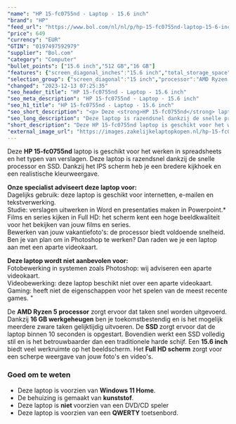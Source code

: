 ```yaml
---
"name": "HP 15-fc0755nd - Laptop - 15.6 inch"
"brand": "HP"
"feed_url": "https://www.bol.com/nl/nl/p/hp-15-fc0755nd-laptop-15-6-inch/9300000149213089"
"price": 649
"currency": "EUR"
"GTIN": "0197497592979"
"supplier": "Bol.com"
"category": "Computer"
"bullet_points": ["15.6 inch","512 GB","16 GB"]
"features": {"screen_diagonal_inches":"15.6 inch","total_storage_space":"512 GB","memory_size":"16 GB"}
"selection_group": {"screen_diagonal":"15 inch","processor":"AMD Ryzen 5","changed_price_past_3_days":false,"product_family":"HP 15"}
"changed": "2023-12-13 07:25:35"
"seo_header_title": "HP 15-fc0755nd - Laptop - 15.6 inch"
"seo_meta_description": "HP 15-fc0755nd - Laptop - 15.6 inch"
"seo_h1_title": "HP 15-fc0755nd - Laptop - 15.6 inch"
"seo_short_description": "<p> Deze <strong>HP 15-fc0755nd</strong> laptop is geschikt voor het werken in spreadsheets en het typen van verslagen."
"seo_long_description": "Deze laptop is razendsnel dankzij de snelle processor en SSD. Dankzij het IPS scherm heb je een bredere kijkhoek en een realistische kleurweergave. </p> <p> <strong>Onze specialist adviseert deze laptop voor:</strong><br />Dagelijks gebruik: deze laptop is geschikt voor internetten, e-mailen en tekstverwerking. <br />Studie: verslagen uitwerken in Word en presentaties maken in Powerpoint. *<br />Films en series kijken in Full HD: het scherm kent een hoge beeldkwaliteit voor het bekijken van jouw films en series. <br />Bewerken van jouw vakantiefoto's: de processor biedt voldoende snelheid. Ben je van plan om in Photoshop te werken? Dan raden we je een laptop aan met een aparte videokaart. </p> <p> <strong>Deze laptop wordt niet aanbevolen voor:</strong><br />Fotobewerking in systemen zoals Photoshop: wij adviseren een aparte videokaart. <br />Videobewerking: deze laptop beschikt niet over een aparte videokaart. <br />Gaming: heeft niet de eigenschappen voor het spelen van de meest recente games. \" </p> <p> De <strong>AMD Ryzen 5 processor</strong> zorgt ervoor dat taken snel worden uitgevoerd. Dankzij <strong>16 GB werkgeheugen</strong> ben je toekomstbestendig en is het mogelijk meerdere zware taken gelijktijdig uitvoeren. De <strong>SSD </strong>zorgt ervoor dat de laptop binnen 10 seconden is opgestart. Bovendien werkt een SSD volledig stil en is het betrouwbaarder dan een traditionele harde schijf. Een <strong>15. 6 inch</strong> biedt veel werkruimte op het beeldscherm. Het <strong>Full HD scherm</strong> zorgt voor een scherpe weergave van jouw foto's en video's. </p> <p>  </p> <h3>Goed om te weten</h3> <p>  </p> <ul> <li>Deze laptop is voorzien van <strong>Windows 11 Home</strong>. </li> <li>De behuizing is gemaakt van <strong>kunststof</strong>. </li> <li>Deze laptop is <strong>niet </strong>voorzien van een DVD/CD speler</li> <li>Deze laptop is voorzien van een <strong>QWERTY</strong> toetsenbord. </li> </ul>"
"short_description": "Deze HP 15-fc0755nd laptop is geschikt voor het werken in spreadsheets en het typen van verslagen. Deze laptop is razendsnel dankzij de snelle processor en SSD. Dankzij het IPS scherm heb je een bredere kijkhoek en een realistische kleurweergave. Onze specialist adviseert deze laptop voor: Dagelijks gebruik: deze laptop is geschikt voor internetten, e-mailen en tekstverwerking. Studie: verslagen uitwerken in Word en presentaties maken in Powerpoint.* Films en series kijken in Full HD: het scherm kent een hoge beeldkwaliteit voor het bekijken van jouw films en series. Bewerken van jouw vakantiefoto's: de processor biedt voldoende snelheid. Ben je van plan om in Photoshop te werken? Dan raden we je een laptop aan met een aparte videokaart. Deze laptop wordt niet aanbevolen voor: Fotobewerking in systemen zoals Photoshop: wij adviseren een aparte videokaart. Videobewerking: deze laptop beschikt niet over een aparte videokaart. Gaming: heeft niet de eigenschappen voor het spelen van de meest recente games. \" De AMD Ryzen 5 processor zorgt ervoor dat taken snel worden uitgevoerd. Dankzij 16 GB werkgeheugen ben je toekomstbestendig en is het mogelijk meerdere zware taken gelijktijdig uitvoeren. De SSD zorgt ervoor dat de laptop binnen 10 seconden is opgestart. Bovendien werkt een SSD volledig stil en is het betrouwbaarder dan een traditionele harde schijf. Een 15.6 inch biedt veel werkruimte op het beeldscherm. Het Full HD scherm zorgt voor een scherpe weergave van jouw foto's en video's. Goed om te weten Deze laptop is voorzien van Windows 11 Home. De behuizing is gemaakt van kunststof. Deze laptop is niet voorzien van een DVD/CD speler Deze laptop is voorzien van een QWERTY toetsenbord."
"external_image_url": "https://images.zakelijkelaptopkopen.nl/hp-15-fc0755nd-laptop-15-6-inch.webp"
---
```


<p> Deze <strong>HP 15-fc0755nd</strong> laptop is geschikt voor het werken in spreadsheets en het typen van verslagen. Deze laptop is razendsnel dankzij de snelle processor en SSD. Dankzij het IPS scherm heb je een bredere kijkhoek en een realistische kleurweergave. </p> <p> <strong>Onze specialist adviseert deze laptop voor:</strong><br />Dagelijks gebruik: deze laptop is geschikt voor internetten, e-mailen en tekstverwerking. <br />Studie: verslagen uitwerken in Word en presentaties maken in Powerpoint.*<br />Films en series kijken in Full HD: het scherm kent een hoge beeldkwaliteit voor het bekijken van jouw films en series.<br />Bewerken van jouw vakantiefoto's: de processor biedt voldoende snelheid. Ben je van plan om in Photoshop te werken? Dan raden we je een laptop aan met een aparte videokaart. </p> <p> <strong>Deze laptop wordt niet aanbevolen voor:</strong><br />Fotobewerking in systemen zoals Photoshop: wij adviseren een aparte videokaart. <br />Videobewerking: deze laptop beschikt niet over een aparte videokaart. <br />Gaming: heeft niet de eigenschappen voor het spelen van de meest recente games. " </p> <p> De <strong>AMD Ryzen 5 processor</strong> zorgt ervoor dat taken snel worden uitgevoerd. Dankzij <strong>16 GB werkgeheugen</strong> ben je toekomstbestendig en is het mogelijk meerdere zware taken gelijktijdig uitvoeren. De <strong>SSD </strong>zorgt ervoor dat de laptop binnen 10 seconden is opgestart. Bovendien werkt een SSD volledig stil en is het betrouwbaarder dan een traditionele harde schijf. Een <strong>15.6 inch</strong> biedt veel werkruimte op het beeldscherm. Het <strong>Full HD scherm</strong> zorgt voor een scherpe weergave van jouw foto's en video's. </p> <p>   </p> <h3>Goed om te weten</h3> <p>   </p> <ul> <li>Deze laptop is voorzien van <strong>Windows 11 Home</strong>.</li> <li>De behuizing is gemaakt van <strong>kunststof</strong>.</li> <li>Deze laptop is <strong>niet </strong>voorzien van een DVD/CD speler</li> <li>Deze laptop is voorzien van een <strong>QWERTY</strong> toetsenbord.</li> </ul>
